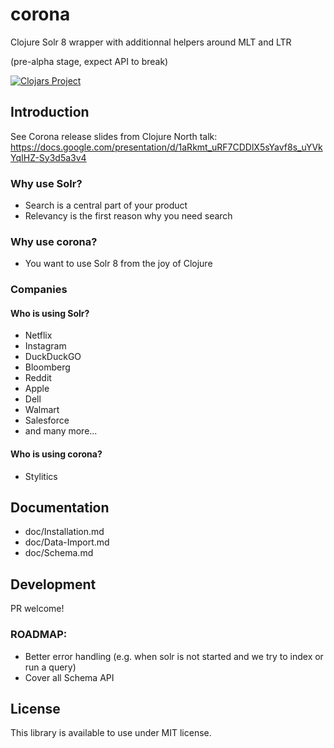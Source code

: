 # corona
Clojure Solr 8 wrapper with additionnal helpers around MLT and LTR

(pre-alpha stage, expect API to break)

[![Clojars Project](https://img.shields.io/clojars/vpre/corona.svg)](https://clojars.org/corona)


## Introduction

See Corona release slides from Clojure North talk: 
https://docs.google.com/presentation/d/1aRkmt_uRF7CDDlX5sYavf8s_uYVkYqIHZ-Sy3d5a3v4

### Why use Solr?

* Search is a central part of your product 
* Relevancy is the first reason why you need search

### Why use corona?

* You want to use Solr 8 from the joy of Clojure

### Companies

#### Who is using Solr?

* Netflix
* Instagram 
* DuckDuckGO 
* Bloomberg
* Reddit
* Apple 
* Dell
* Walmart
* Salesforce
* and many more...

#### Who is using corona?

* Stylitics


## Documentation

* doc/Installation.md
* doc/Data-Import.md
* doc/Schema.md

## Development 

PR welcome!

### ROADMAP:

- Better error handling (e.g. when solr is not started and we try to index or run a query)
- Cover all Schema API 


## License

This library is available to use under MIT license.
